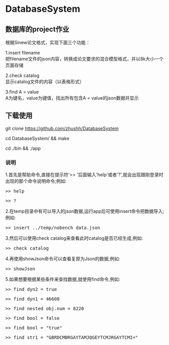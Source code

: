 # DatabaseSystem
## 数据库的project作业
根据Sinew论文格式，实现下面三个功能：

1.insert filename    
  把filename文件的json内容，转换成论文要求的混合模型格式，并以8k大小一个页面存储
  
2.check catalog    
  显示catalog文件的内容（以表格形式）
  
3.find A = value   
  A为键名，value为键值，找出所有包含A = value的json数据并显示

## 下载使用
git clone https://github.com/zhushh/DatabaseSystem

cd DatabaseSystem/ && make

cd ./bin && ./app

### 说明
1.首先是帮助命令,直接在提示符'>> '后面输入'help'或者'?',就会出现跟刚登录时出现的那个命令说明命令;例如:

<pre>>> help</pre>

<pre>>> ?</pre>

2.在temp目录中有可以导入的json数据,运行app后可使用insert命令把数据导入;例如:

<pre>>> insert ../temp/nobench_data.json</pre>

3.然后可以使用check catalog来查看此时catalog是否已经生成,例如:

<pre>>> check catalog</pre>

4.再使用showJson命令可以查看复原为Json的数据,例如:

<pre>>> showJson</pre>

5.如果想要根据某些条件来查找数据,就使用find命令,例如:

<pre>>> find dyn2 = true</pre>

<pre>>> find dyn1 = 46608</pre>

<pre>>> find nested_obj.num = 8220</pre>

<pre>>> find bool = false</pre>

<pre>>> find bool = "true"</pre>

<pre>>> find str1 = "GBRDCMBRGAYTAMJQGEYTCMJRGAYTCMI="</pre>
